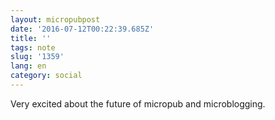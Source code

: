 ```yaml
---
layout: micropubpost
date: '2016-07-12T00:22:39.685Z'
title: ''
tags: note
slug: '1359'
lang: en
category: social
---
```

Very excited about the future of micropub and microblogging. 

